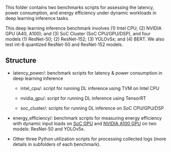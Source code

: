 This folder contains two benchmarks scripts for assessing the latency, power consumption, and energy efficiency under dynamic workloads in deep learning inference tasks.

This deep learning inference benchmark involves (1) Intel CPU; (2) NVIDIA GPU (A40, A100); and (3) SoC Cluster (SoC CPU/GPU/DSP), and four models (1) ResNet-50; (2) ResNet-152; (3) YOLOv5x; and (4) BERT.
We also test int-8 quantized ResNet-50 and ResNet-152 models.


## Structure

- latency_power/: benchmark scripts for latency & power consumption in deep learning inference

    - intel_cpu/: script for running DL inference using TVM on Intel CPU

    - nvidia_gpu/: script for running DL inference using TensorRT

    - soc_cluster/: scripts for running DL inference on SoC CPU/GPU/DSP

- energy_efficiency/: benchmark scripts for measuring energy efficiency with dynamic input loads on [SoC GPU](./energy_efficiency/soc_cluster/) and [NVIDIA A100 GPU](./energy_efficiency/nvidia_gpu/) on two models: ResNet-50 and YOLOv5x.

- Other three Python utilization scripts for processing collected logs (more details in subfolders of each benchmark).